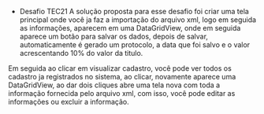 - Desafio TEC21
A solução proposta para esse desafio foi criar uma tela principal onde você ja faz a importação do arquivo xml, logo em seguida as informações,
aparecem em uma DataGridView, onde em seguida aparece um botão para salvar os dados, depois de salvar, automaticamente é gerado um protocolo,
a data que foi salvo e o valor acrescentando 10% do valor da titulo.

Em seguida ao clicar em visualizar cadastro, você pode ver todos os cadastro ja registrados no sistema, ao clicar, novamente aparece uma DataGridView,
ao dar dois cliques abre uma tela nova com toda a informação fornecida pelo arquivo xml, com isso, você pode editar as informações ou excluir a informação.
